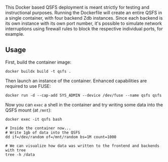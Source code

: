 This Docker based QSFS deployment is meant strictly for testing and instructional purposes. Running the Dockerfile will create an entire QSFS in a single container, with four backend Zdb instances. Since each backend is its own instance with its own port number, it's possible to simulate network interruptions using firewall rules to block the respective individual ports, for example.

## Usage

First, build the container image:

```
docker buildx build -t qsfs .
```

Then launch an instance of the container. Enhanced capabilities are required to use FUSE:

```
docker run -d --cap-add SYS_ADMIN --device /dev/fuse --name qsfs qsfs
```

Now you can `exec` a shell in the container and try writing some data into the QSFS mount (at `/mnt`):

```
docker exec -it qsfs bash

# Inside the container now...
# Write 1gb of data into the QSFS
dd if=/dev/random of=/mnt/random bs=1M count=1000

# We can visualize how data was written to the frontend and backends with tree
tree -h /data
```
